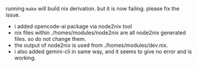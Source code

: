running `make` will build nix derivation.
but it is now failing. please fix the issue.

- i added opencode-ai package via node2nix tool
- nix files within ./homes/modules/node2nix are all node2nix generated files.
  so do not change them.
- the output of node2nix is used from ./homes/modules/dev.nix.
- i also added gemini-cli in same way, and it seems to give no error and is working.
